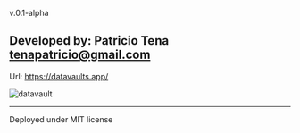v.0.1-alpha

Developed by: Patricio Tena
tenapatricio@gmail.com
---

Url: https://datavaults.app/

![datavault](docs/Screenshot%202024-02-28%20at%205.50.03 p.m..png)


---
Deployed under MIT license
